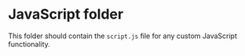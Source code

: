 
# JavaScript folder

This folder should contain the `script.js` file for any custom JavaScript functionality.
